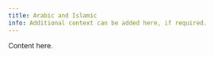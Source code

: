 ```yaml
---
title: Arabic and Islamic
info: Additional context can be added here, if required.
---
```


Content here.